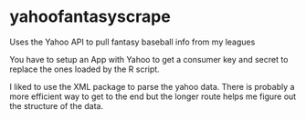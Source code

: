 # yahoofantasyscrape
Uses the Yahoo API to pull fantasy baseball info from my leagues

You have to setup an App with Yahoo to get a consumer key and secret to replace the ones loaded by the R script.

I liked to use the XML package to parse the yahoo data. There is probably a more efficient way to get to the end but the longer route helps me figure out the structure of the data.
 
